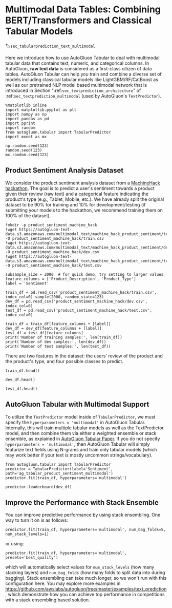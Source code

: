 # Multimodal Data Tables: Combining BERT/Transformers and Classical Tabular Models

:label:`sec_tabularprediction_text_multimodal`

Here we introduce how to use AutoGluon Tabular to deal with multimodal tabular data that contains text, numeric, and categorical columns. In AutoGluon, **raw text data** is considered as a first-class citizen of data tables. AutoGluon Tabular can help you train and combine a diverse set of models including classical tabular models like LightGBM/RF/CatBoost as well as our pretrained NLP model based multimodal network that is introduced in Section ":ref:`sec_textprediction_architecture`" of :ref:`sec_textprediction_multimodal` (used by AutoGluon's `TextPredictor`).


```{.python .input}
%matplotlib inline
import matplotlib.pyplot as plt
import numpy as np
import pandas as pd
import pprint
import random
from autogluon.tabular import TabularPredictor
import mxnet as mx

np.random.seed(123)
random.seed(123)
mx.random.seed(123)
```

## Product Sentiment Analysis Dataset

We consider the product sentiment analysis dataset from a [MachineHack hackathon](https://www.machinehack.com/hackathons/product_sentiment_classification_weekend_hackathon_19/leaderboard). The goal is to predict a user's sentiment towards a product given their review (raw text) and a categorical feature indicating the product's type (e.g., Tablet, Mobile, etc.). We have already split the original dataset to be 90% for training and 10% for development/testing (if submitting your models to the hackathon, we recommend training them on 100% of the dataset).

```{.python .input}
!mkdir -p product_sentiment_machine_hack
!wget https://autogluon-text-data.s3.amazonaws.com/multimodal_text/machine_hack_product_sentiment/train.csv -O product_sentiment_machine_hack/train.csv
!wget https://autogluon-text-data.s3.amazonaws.com/multimodal_text/machine_hack_product_sentiment/dev.csv -O product_sentiment_machine_hack/dev.csv
!wget https://autogluon-text-data.s3.amazonaws.com/multimodal_text/machine_hack_product_sentiment/test.csv -O product_sentiment_machine_hack/test.csv
```

```{.python .input}
subsample_size = 2000  # for quick demo, try setting to larger values
feature_columns = ['Product_Description', 'Product_Type']
label = 'Sentiment'

train_df = pd.read_csv('product_sentiment_machine_hack/train.csv', index_col=0).sample(2000, random_state=123)
dev_df = pd.read_csv('product_sentiment_machine_hack/dev.csv', index_col=0)
test_df = pd.read_csv('product_sentiment_machine_hack/test.csv', index_col=0)

train_df = train_df[feature_columns + [label]]
dev_df = dev_df[feature_columns + [label]]
test_df = test_df[feature_columns]
print('Number of training samples:', len(train_df))
print('Number of dev samples:', len(dev_df))
print('Number of test samples:', len(test_df))
```

There are two features in the dataset: the users' review of the product and the product's type, and four possible classes to predict.

```{.python .input}
train_df.head()
```

```{.python .input}
dev_df.head()
```

```{.python .input}
test_df.head()
```

## AutoGluon Tabular with Multimodal Support

To utilize the `TextPredictor` model inside of `TabularPredictor`, we must specify the `hyperparameters = 'multimodal'` in AutoGluon Tabular. Internally, this will train multiple tabular models as well as the TextPredictor model, and then combine them via either a weighted ensemble or stack ensemble, as  explained in [AutoGluon Tabular Paper](https://arxiv.org/pdf/2003.06505.pdf). If you do not specify `hyperparameters = 'multimodal'`, then AutoGluon Tabular will simply featurize text fields using N-grams and train only tabular models (which may work better if your text is mostly uncommon strings/vocabulary).


```{.python .input}
from autogluon.tabular import TabularPredictor
predictor = TabularPredictor(label='Sentiment', path='ag_tabular_product_sentiment_multimodal')
predictor.fit(train_df, hyperparameters='multimodal')
```

```{.python .input}
predictor.leaderboard(dev_df)
```

## Improve the Performance with Stack Ensemble

You can improve predictive performance by using stack ensembling. One way to turn it on is as follows:

```
predictor.fit(train_df, hyperparameters='multimodal', num_bag_folds=5, num_stack_levels=1)
```

or using:

```
predictor.fit(train_df, hyperparameters='multimodal', presets='best_quality')
```

which will automatically select values for `num_stack_levels` (how many stacking layers) and `num_bag_folds` (how many folds to split data into during bagging).
Stack ensembling can take much longer, so we won't run with this configuration here. You may explore more examples in https://github.com/awslabs/autogluon/tree/master/examples/text_prediction, which demonstrate how you can achieve top performance in competitions with a stack ensembling based solution.
